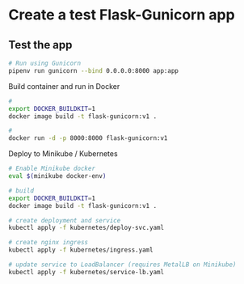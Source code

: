 # Create a test Flask-Gunicorn app

## Test the app

```sh
# Run using Gunicorn
pipenv run gunicorn --bind 0.0.0.0:8000 app:app
```

Build container and run in Docker

```sh
#
export DOCKER_BUILDKIT=1
docker image build -t flask-gunicorn:v1 .

#
docker run -d -p 8000:8000 flask-gunicorn:v1

```

Deploy to Minikube / Kubernetes

```sh
# Enable Minikube docker
eval $(minikube docker-env)

# build
export DOCKER_BUILDKIT=1
docker image build -t flask-gunicorn:v1 .

# create deployment and service
kubectl apply -f kubernetes/deploy-svc.yaml

# create nginx ingress
kubectl apply -f kubernetes/ingress.yaml

# update service to LoadBalancer (requires MetalLB on Minikube)
kubectl apply -f kubernetes/service-lb.yaml

```
